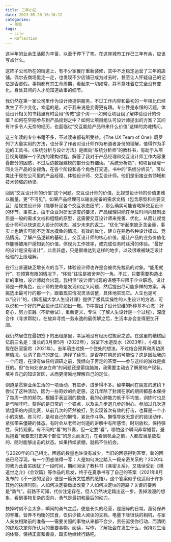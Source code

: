 ```yaml
---
title: 三年小记
date: 2023-05-20 16:16:12
categories:
  - 随笔
tags:
  - Life
  - Reflection
---
```




这半年的业余生活颇为丰富，以至于停下了笔。在这座城市工作已三年有余，应该写点什么。



这阵子公司所在的街道上，有不少家餐厅重新装修，其中不乏稳定运营了三年的店铺。偶尔去商场里走一走，也发现不少店铺已成为过去时，甚至让人怀疑自己的记忆是否虚假。事物都有其生命周期，看起来一切如常，并不意味着它完全没有变化。身处其间的人才能知道故事的细节。



我仍然在第一家公司里作为设计师提供服务，不过工作内容和最初的一年相比已经发生了不少变化，幸运的是，对于我来说是变得更有趣。专业性是永恒的话题，体验设计相关的书籍里有时会用“传教”这个词——如何让项目组了解体验设计的价值？如何在早期参与到产品规划之中？如何让项目组认可设计师提出的方案？其间有许多令人无奈的经历，也面临过“交互能给产品带来什么价值”这样的灵魂拷问。

这三年读的专业书籍不多，不过读来都有所受益。《The UX Team of One》既罗列了大量实用的方法，也分享了作者对设计师作为布道者身份的理解，值得作为手边的工具书。《系统分析与设计方法》是面向“系统分析师”的教科书，有助于从项目视角理解一个系统的建构过程，解答了我对于产品经理和交互设计师工作内容重叠部分的困惑，不过后边数据建模的部分没有细读。"系统分析员“，和项目经理一同关注产品的全视角，在各个阶段和各个角色打交道。书中的“系统分析员”，可以类比于现在公司里的产品经理、体验设计师、交互设计师。他们是衔接业务领域和技术领域的桥梁。

回到“交互设计师的价值”这个问题。交互设计师的价值，比视觉设计师的价值更难以衡量，更“不可见”。如果产品经理可以输出完备的需求文档（包含原型和主要交互）给视觉设计师（能够补足各个交互状态细节），那么确实可能省略掉交互设计的环节。事实上，由于企业对研发速度的要求，产品经理只能在单位时间内赶制出质量一般的需求文档和粗糙的原型，这需要交互设计师来完善、优化，从而让视觉设计师可以快速进入设计的状态，减少未来的返工。“优化”听起来缺乏含金量，事实上也确实可能不乏浑水摸鱼的情况。有效的优化，建立在熟悉各种设计模式、竞品情况，了解产品逻辑的基础上。交互设计师的核心价值，是让产品的业务价值化作能够被用户感知到的价值，体现为工作效率，或完成任务时丝滑的体验。“最好的设计是没有设计”，此言非虚，只是很难达到这样的地步，以及很难被缺乏设计经验的上级理解。

在行业普遍缺乏增长点的当下，体验设计师也许是会被优先裁员的对象。“能用就行”，在预算有限的情况下，“体验”往往是被舍弃的一角。不过，只要需要构造出新的事物，设计师就会出现。我相信“设计师”出现的语境不应限于企业职场，设计师是一种角色，设计师的使命是发现和定义问题，然后提出尽可能多样的方案，再挑选出最可行的那一个，跟着现实情况灵活调整，具体地实现它。人生也是可以“设计”的，《斯坦福大学人生设计课》提供了极具实操性的人生设计的方法，可以说和一个好的产品设计过程如出一辙。书中提出了设计思维的5种基本心态：好奇心，努力实践（不断尝试），重新定义，专注（了解人生设计是一个过程），深度合作（寻求帮助）。在放弃寻找一劳永逸的最优解之后，生活本身会变得更加开阔。



我仍然居住在最初签下的出租屋里，幸运地没有经历过搬家之苦。在这里的糟糕回忆前三名是：漫长的3月至5月（2022年），浴室下水道反水（2023年），小强出现在卧室窗帘（2021年）。去年萌生过换一个住处的想法，不过结合预算和周边房屋情况，认清了自己的定位，选择了续签。是否存在购房的可能性？这是困扰我的一个问题，在没有做任何调研之前，我倾向于否定的答案——参与这样的游戏是疯狂的。但“在何处安身立命”的问题还是萦绕脑海，我需要主动去了解房地产现状，填补自己的知识盲区，从而更清晰地理解自己的定位。



剑道是贯穿业余生活的一项活动，有进步，进步得不多。留学期间在朋友的邀约下尝试了这种活动，因为一些奇妙的约定感，这几年除了封闭在家的期间都基本保持了每周一练的频次。根据手表监测的数值，我的心肺能力低于平均值，训练时也总是气喘吁吁。获得的是日常的一个锚点，以及进几步退几步的耐心。参加过几次道馆组织的内部比赛，从前几次的茫然被打，到实现首次有效的打击，也算是一个小小的突破。练习时，是和自己的懒惰、紧张作斗争。懒惰导致无意识的错误动作，紧张带来僵硬的体态。有时会从老师对剑道的讲解中有所感悟。时刻放松，保持弹性，保持观察。有不同的“看”的节奏，但一定要“看”，哪怕这个瞬间非常短暂。避免抱着“我要去打击某个部位”的念头而发力，在看到机会之前，人都应当是放松的、随时能够出击的状态。如果持续紧绷，就抓不住机会。



与2020年的自己相比，困惑的数量也许没有减少，当旧的困惑得到答案，新的困惑已经浮现。有一个困惑值得一写：人是如何决定踏入一段亲密关系的？2020年的我为此着实困扰了一段时间，期间阅读了教科书《亲密关系》，又陆续受到《横道世之介》《会饮篇》等作品的启发，终于在夏季书写了自己的答案（2021年8月发布的《不一致的足音》便是一篇贺文性质的感悟）。这个答案似乎也适用于许多其他的抉择时刻。人如何决定要做出改变？人如何决定ta的道路？关键的要素是“勇气”。前路不可知，代价注定存在，但人仍然决定踏出这一步。丢掉浪漫的想象，看到事物复杂的面向，勇气是最初和最后的动力。



抉择时刻不会太多，瞬间的勇气之后，便是长久的经营，是细碎的日常。亟待保养的脊椎，营养不均衡的饮食，仅供少数人阅读的文档，电量下降很快的相机，与家人亲友相聚前的准备——需要关照的事物从来都不会少，责任驱使你行动，而清明的综观决定你所认为的重要事物。阅读，写作，了解社会在发生什么，保持对生活的体察，保持正直和善良，踏实地继续行路吧。
